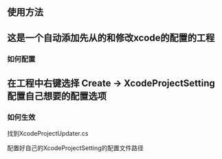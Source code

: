 ## 使用方法

这是一个自动添加先从的和修改xcode的配置的工程
-----------

### 如何配置

在工程中右键选择
Create -> XcodeProjectSetting
配置自己想要的配置选项
--------------------------------

### 如何生效

找到XcodeProjectUpdater.cs

配置好自己的XcodeProjectSetting的配置文件路径
